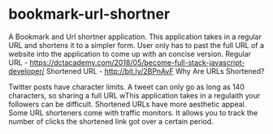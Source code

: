 # bookmark-url-shortner
A Bookmark and Url shortner application. This application takes in a regular URL and shortens it to a simpler form.  User only has to past the full URL of a website into the application to come up with an concise version. Regular URL - https://dctacademy.com/2018/05/become-full-stack-javascript-developer/ Shortened URL - http://bit.ly/2BPnAvF Why Are URLs Shortened?

Twitter posts have character limits. A tweet can only go as long as 140 characters, so sharing a full URL wThis application takes in a regulaith your followers can be difficult.
Shortened URLs have more aesthetic appeal.
Some URL shorteners come with traffic monitors. It allows you to track the number of clicks the shortened link got over a certain period.
